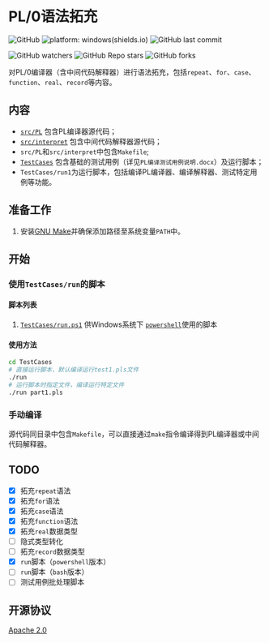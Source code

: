 # PL/0语法拓充

![GitHub](https://img.shields.io/github/license/pisceskkk/EX-PL0)
![platform: windows(shields.io)](https://img.shields.io/badge/platform-Windows-brightgreen)
![GitHub last commit](https://img.shields.io/github/last-commit/pisceskkk/EX-PL0)

![GitHub watchers](https://img.shields.io/github/watchers/pisceskkk/EX-PL0?style=social)
![GitHub Repo stars](https://img.shields.io/github/stars/pisceskkk/EX-PL0?style=social)
![GitHub forks](https://img.shields.io/github/forks/pisceskkk/EX-PL0?style=social)

对PL/0编译器（含中间代码解释器）进行语法拓充，包括`repeat`、`for`、`case`、`function`、`real`、`record`等内容。

## 内容

- [`src/PL`](https://github.com/pisceskkk/EX-PL0/tree/master/src/PL) 包含PL编译器源代码；
- [`src/interpret`](https://github.com/pisceskkk/EX-PL0/tree/master/src/interpret) 包含中间代码解释器源代码；
- `src/PL`和`src/interpret`中包含`Makefile`;
- [`TestCases`](https://github.com/pisceskkk/EX-PL0/tree/master/TestCases) 包含基础的测试用例（详见`PL编译测试用例说明.docx`）及运行脚本；
- `TestCases/run1`为运行脚本，包括编译PL编译器、编译解释器、测试特定用例等功能。

## 准备工作

1. 安装[GNU Make](https://www.gnu.org/software/make/)并确保添加路径至系统变量`PATH`中。

## 开始

### 使用`TestCases/run`的脚本

#### 脚本列表

1. [`TestCases/run.ps1`](https://github.com/pisceskkk/EX-PL0/blob/master/TestCases/run.ps1) 供Windows系统下 [`powershell`](https://github.com/powershell/powershell)使用的脚本

#### 使用方法

```sh
cd TestCases
# 直接运行脚本，默认编译运行test1.pls文件
./run
# 运行脚本时指定文件，编译运行特定文件
./run part1.pls
```

### 手动编译

源代码同目录中包含`Makefile`，可以直接通过`make`指令编译得到PL编译器或中间代码解释器。

## TODO

- [x] 拓充`repeat`语法
- [x] 拓充`for`语法
- [x] 拓充`case`语法
- [x] 拓充`function`语法
- [x] 拓充`real`数据类型
- [ ] 隐式类型转化
- [ ] 拓充`record`数据类型
- [x] `run`脚本（`powershell`版本）
- [ ] `run`脚本（`bash`版本）
- [ ] 测试用例批处理脚本

## 开源协议

[Apache 2.0](https://github.com/pisceskkk/EX-PL0/blob/master/LICENSE)